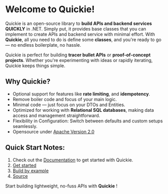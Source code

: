 # Welcome to **Quickie**!

Quickie is an open-source library to **build APIs and backend services QUICKLY** in .NET. Simply put, it provides base classes that you can implement to create APIs and backend service with minimal effort. With **Quickie**, all you need to do is define some **classes**, and you're ready to go — no endless boilerplate, no hassle.

Quickie is perfect for building **tracer bullet APIs** or **proof-of-concept projects**. Whether you're experimenting with ideas or rapidly iterating, Quickie keeps things simple.

## Why Quickie?

- Optional support for features like **rate limiting**, and **idempotency**.
- Remove boiler code and focus of your main logic.
- Minimal code — just focus on your DTOs and Entities.
- Optimized for working with **Relational SQL databases**, making data access and management straightforward.
- Flexibility in Configuration: Switch between defaults and custom setups seamlessly.
- Opensource under [Apache Version 2.0](https://www.apache.org/licenses/LICENSE-2.0)

## Quick Start Notes:

1. Check out the [Documentation](https://sushantpt.github.io/Quickie/docs/introduction.html) to get started with Quickie.
2. [Get started](https://sushantpt.github.io/Quickie/docs/getting-started.html)
3. [Build by example](https://sushantpt.github.io/Quickie/docs/examples/minimal-api.html)
4. [Source](https://github.com/sushantpt/Quickie)


Start building lightweight, no-fuss APIs with **Quickie** !
